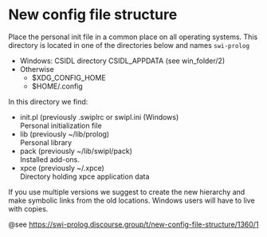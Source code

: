 # New config file structure

Place the personal init file in a common place on all operating systems.
This directory is located in one of the directories below and names
`swi-prolog`

 - Windows: CSIDL directory CSIDL_APPDATA (see win_folder/2)
 - Otherwise
   - $XDG_CONFIG_HOME
   - $HOME/.config

 In this directory we find:

 - init.pl (previously .swiplrc or swipl.ini (Windows) <br>
   Personal initialization file
 - lib (previously ~/lib/prolog) <br>
   Personal library
 - pack (previously ~/lib/swipl/pack) <br>
   Installed add-ons.
 - xpce (previously ~/.xpce) <br>
   Directory holding xpce application data

If you use multiple versions we suggest  to create the new hierarchy and
make symbolic links from the old locations.   Windows users will have to
live with copies.

@see https://swi-prolog.discourse.group/t/new-config-file-structure/1360/1

